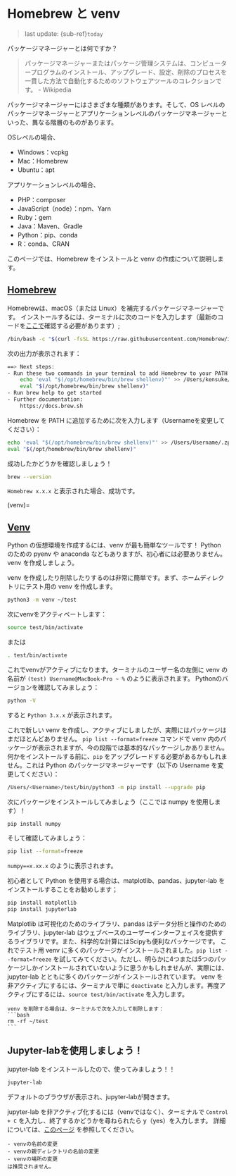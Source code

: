 # Homebrew と venv
> last update: {sub-ref}`today`

パッケージマネージャーとは何ですか？
> パッケージマネージャーまたはパッケージ管理システムは、コンピュータープログラムのインストール、アップグレード、設定、削除のプロセスを一貫した方法で自動化するためのソフトウェアツールのコレクションです。 - Wikipedia

パッケージマネージャーにはさまざまな種類があります。そして、OS レベルのパッケージマネージャーとアプリケーションレベルのパッケージマネージャーといった、異なる階層のものがあります。

OSレベルの場合、
- Windows：vcpkg
- Mac：Homebrew
- Ubuntu：apt

アプリケーションレベルの場合、
- PHP：composer
- JavaScript（node）：npm、Yarn
- Ruby：gem
- Java：Maven、Gradle
- Python：pip、conda
- R：conda、CRAN

このページでは、Homebrew をインストールと venv の作成について説明します。

## [Homebrew](https://docs.brew.sh/Installation)
Homebrewは、macOS（または Linux）を補完するパッケージマネージャーです。
インストールするには、ターミナルに次のコードを入力します（最新のコードを[ここで](https://brew.sh/)確認する必要があります）;
```bash
/bin/bash -c "$(curl -fsSL https://raw.githubusercontent.com/Homebrew/install/HEAD/install.sh)"
```

次の出力が表示されます：
```bash
==> Next steps:
- Run these two commands in your terminal to add Homebrew to your PATH:
    echo 'eval "$(/opt/homebrew/bin/brew shellenv)"' >> /Users/kensuke/.zprofile
    eval "$(/opt/homebrew/bin/brew shellenv)"
- Run brew help to get started
- Further documentation:
    https://docs.brew.sh
```

Homebrew を PATH に追加するために次を入力します（Usernameを変更してください）：
```bash
echo 'eval "$(/opt/homebrew/bin/brew shellenv)"' >> /Users/Username/.zprofile
eval "$(/opt/homebrew/bin/brew shellenv)"
```

成功したかどうかを確認しましょう！
```bash
brew --version
```
`Homebrew x.x.x` と表示された場合、成功です。


(venv)=
## [Venv](https://docs.python.org/3/library/venv.html)
Python の仮想環境を作成するには、venv が最も簡単なツールです！ Python のための pyenv や anaconda などもありますが、初心者には必要ありません。venv を作成しましょう。

venv を作成したり削除したりするのは非常に簡単です。まず、ホームディレクトリにテスト用の venv を作成します。

```bash
python3 -m venv ~/test
```
次にvenvをアクティベートします：
```bash
source test/bin/activate
```
または
```bash
. test/bin/activate
```

これでvenvがアクティブになります。ターミナルのユーザー名の左側に venv の名前が  `(test) Username@MacBook-Pro ~ %` のように表示されます。
Pythonのバージョンを確認してみましょう：
```bash
python -V
```
すると `Python 3.x.x` が表示されます。

これで新しい venv を作成し、アクティブにしましたが、実際にはパッケージはまだほとんどありません。
`pip list --format=freeze` コマンドで venv 内のパッケージが表示されますが、今の段階では基本的なパッケージしかありません。
何かをインストールする前に、`pip` をアップグレードする必要があるかもしれません。これは Python のパッケージマネージャーです（以下の Username を変更してください）：
```bash
/Users/<Username>/test/bin/python3 -m pip install --upgrade pip
```
次にパッケージをインストールしてみましょう（ここでは numpy を使用します）！
```bash
pip install numpy
```
そして確認してみましょう：
```bash
pip list --format=freeze
```
`numpy==x.xx.x` のように表示されます。

初心者として Python を使用する場合は、matplotlib、pandas、jupyter-lab をインストールすることをお勧めします；
```bash
pip install matplotlib
pip install jupyterlab
```

Matplotlib は可視化のためのライブラリ、pandas はデータ分析と操作のためのライブラリ、jupyter-lab はウェブベースのユーザーインターフェイスを提供するライブラリです。また、科学的な計算にはScipyも便利なパッケージです。
これでテスト用 venv に多くのパッケージがインストールされました。`pip list --format=freeze` を試してみてください。ただし、明らかに4つまたは5つのパッケージしかインストールされていないように思うかもしれませんが、実際には、jupyter-lab とともに多くのパッケージがインストールされています。
venv を非アクティブにするには、ターミナルで単に `deactivate` と入力します。再度アクティブにするには、`source test/bin/activate` を入力します。

````{warning}
venv を削除する場合は、ターミナルで次を入力して削除します：
```bash
rm -rf ~/test
```
````

## Jupyter-labを使用しましょう！
jupyter-lab をインストールしたので、使ってみましょう！！

```bash
jupyter-lab
```
デフォルトのブラウザが表示され、jupyter-labが開きます。

jupyter-lab を非アクティブ化するには（venvではなく）、ターミナルで `Control + C` を入力し、終了するかどうかを尋ねられたら y（yes）を入力します。
詳細については、[このページ](../python/basics.md) を参照してください。

```{note}
- venvの名前の変更
- venvの親ディレクトリの名前の変更
- venvの場所の変更  
は推奨されません。
```
